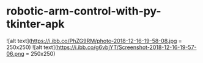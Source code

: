 # robotic-arm-control-with-py-tkinter-apk


![alt text](https://i.ibb.co/PhZG9RM/photo-2018-12-16-19-58-08.jpg = 250x250)
![alt text](https://i.ibb.co/g6vbjYT/Screenshot-2018-12-16-19-57-06.png = 250x250)
